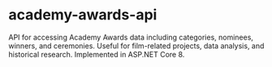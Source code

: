 # academy-awards-api
API for accessing Academy Awards data including categories, nominees, winners, and ceremonies. Useful for film-related projects, data analysis, and historical research. Implemented in ASP.NET Core 8.
